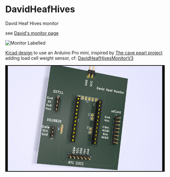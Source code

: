 # DavidHeafHives
David Heaf Hives monitor

see [David's monitor page](http://www.dheaf.plus.com/monitor/ "David's explanation page")



![Monitor Labelled]( http://www.dheaf.plus.com/monitor/monitor_labelled.jpg)

[Kicad design](https://github.com/Jodaille/DhMonitor "Kicad project") to use an Arduino Pro mini, inspired by [The cave pearl project](https://thecavepearlproject.org/ "The cave pearl project") adding load cell weight sensor, cf: [DavidHeafHivesMonitorV3](https://github.com/Jodaille/DavidHeafHives/tree/master/Arduino/DavidHeafHivesMonitorV3 "David Heaf Hives Monitor V3")

[![Kicad rendered view of PCB](https://github.com/Jodaille/DhMonitor/raw/master/DHmonitor_0.2.png)](https://github.com/Jodaille/DhMonitor "Kicad project")
